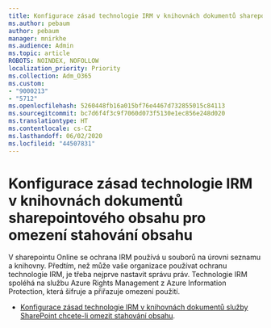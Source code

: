 ```yaml
---
title: Konfigurace zásad technologie IRM v knihovnách dokumentů sharepointového obsahu pro omezení stahování obsahu
ms.author: pebaum
author: pebaum
manager: mnirkhe
ms.audience: Admin
ms.topic: article
ROBOTS: NOINDEX, NOFOLLOW
localization_priority: Priority
ms.collection: Adm_O365
ms.custom:
- "9000213"
- "5712"
ms.openlocfilehash: 5260448fb16a015bf76e4467d732855015c84113
ms.sourcegitcommit: bc7d6f4f3c9f7060d073f5130e1ec856e248d020
ms.translationtype: HT
ms.contentlocale: cs-CZ
ms.lasthandoff: 06/02/2020
ms.locfileid: "44507831"
---
```

# <a name="configure-irm-policies-on-sharepoint-document-libraries-to-limit-download-of-content"></a>Konfigurace zásad technologie IRM v knihovnách dokumentů sharepointového obsahu pro omezení stahování obsahu

V sharepointu Online se ochrana IRM používá u souborů na úrovni seznamu a knihovny. Předtím, než může vaše organizace používat ochranu technologie IRM, je třeba nejprve nastavit správu práv. Technologie IRM spoléhá na službu Azure Rights Management z Azure Information Protection, která šifruje a přiřazuje omezení použití.

- [Konfigurace zásad technologie IRM v knihovnách dokumentů služby SharePoint chcete-li omezit stahování obsahu](https://docs.microsoft.com/microsoft-365/compliance/set-up-irm-in-sp-admin-center).
